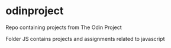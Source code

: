 # odinproject
Repo containing projects from The Odin Project 

Folder JS contains projects and assignments related to javascript  
